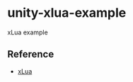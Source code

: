 # unity-xlua-example
xLua example


## Reference
- [xLua](https://github.com/Tencent/xLua/blob/master/README_EN.md)
